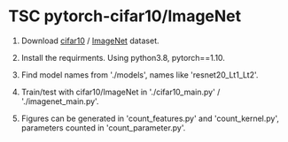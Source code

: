 # TSC pytorch-cifar10/ImageNet
1. Download [cifar10](http://www.cs.toronto.edu/~kriz/cifar.html) / [ImageNet](https://image-net.org/) dataset.

2. Install the requirments. Using python3.8, pytorch==1.10.

3. Find model names from './models', names like 'resnet20_Lt1_Lt2'.

4. Train/test with cifar10/ImageNet in './cifar10_main.py' / './imagenet_main.py'.

5. Figures can be generated in 'count_features.py' and 'count_kernel.py', parameters counted in 'count_parameter.py'.




